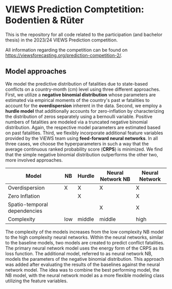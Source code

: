 # VIEWS Prediction Comptetition: Bodentien & Rüter
This is the repository for all code related to the participation (and bachelor thesis) in the 2023/24 VIEWS Prediction competition. 

All information regarding the competition can be found on https://viewsforecasting.org/prediction-competition-2/. 

## Model approaches
We model the predictive distribution of fatalities due to state-based conflicts on a country-month (cm) level using three different approaches. First, we utilize a **negative binomial distribution** whose parameters are estimated via empirical moments of the country's past $w$ fatalities to account for the **overdispersion** inherent in the data. Second, we employ a **hurdle model** that additionally accounts for zero-inflation by characterizing the distribution of zeros separately using a bernoulli variable. Positive numbers of fatalities are modeled via a truncated negative binomial distribution. Again, the respective model parameters are estimated based on past fatalities. Third, we flexibly incorporate additional feature variables provided by the ViEWS team using **feed-forward neural networks**. In all three cases, we choose the hyperparameters in such a way that the average continuous ranked probability score (**CRPS**) is minimized. We find that the simple negative binomial distribution outperforms the other two, more involved approaches. 

| Model                        | NB  | Hurdle | Neural Network NB | Neural Network |
|------------------------------|-----|--------|-------------------|----------------|
| Overdispersion               |  X  |   X    |        X          |       X        |
| Zero Inflation               |     |   X    |                   |       X        |
| Spatio-temporal dependencies |     |        |        X          |       X        |
| Complexity                   | low | middle |      middle       |      high      |


The complexity of the models increases from the low complexity NB model to the high complexity neural networks. Within the neural networks, similar to the baseline models, two models are created to predict conflict fatalities. The primary neural network model uses the energy form of the CRPS as its loss function. The additional model, referred to as neural network NB, models the parameters of the negative binomial distribution. This approach was added after evaluating the results of the baselines against the neural network model. The idea was to combine the best performing model, the NB model, with the neural network model as a more flexible modeling class utilizing the feature variables.